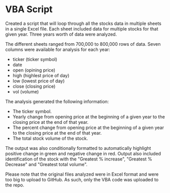 # VBA Script

Created a script that will loop through all the stocks data in multiple sheets in a single Excel file. Each sheet included data for multiple stocks for that given year. Three years worth of data were analyzed. 

The different sheets ranged from 700,000 to 800,000 rows of data. Seven columns were available for analysis for each year: 
- ticker (ticker symbol)
- date	
- open (opining price)
- high (highlest price of day)
- low (lowest price of day)
- close (closing price)
- vol (volume)

The analysis generated the following information:
- The ticker symbol.
- Yearly change from opening price at the beginning of a given year to the closing price at the end of that year.
- The percent change from opening price at the beginning of a given year to the closing price at the end of that year.
- The total stock volume of the stock.

The output was also conditionally formatted to automatically highlight positive change in green and negative change in red.
Output also included identification of the stock with the "Greatest % increase", "Greatest % Decrease" and "Greatest total volume".

Please note that the original files analyzed were in Excel format and were too big to upload to GitHub. As such, only the VBA code was uploaded to the repo.

